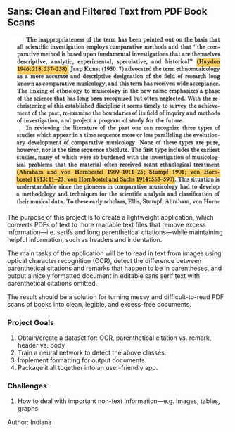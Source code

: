 ## Sans: Clean and Filtered Text from PDF Book Scans



![](/example.png)

The purpose of this project is to create a lightweight application, which converts PDFs of text to more readable text files that remove excess information—i.e. serifs and long parenthetical citations—while maintaining helpful information, such as headers and indentation. 

The main tasks of the application will be to read in text from images using optical character recognition (OCR), detect the difference between parenthetical citations and remarks that happen to be in parentheses, and output a nicely formatted document in editable sans serif text with parenthetical citations omitted.

The result should be a solution for turning messy and difficult-to-read PDF scans of books into clean, legible, and excess-free documents.

### Project Goals

1. Obtain/create a dataset for: OCR, parenthetical citation vs. remark, header vs. body
2. Train a neural network to detect the above classes.
3. Implement formatting for output documents.
4. Package it all together into an user-friendly app.

### Challenges

1. How to deal with important non-text information—e.g. images, tables, graphs.




Author: Indiana
